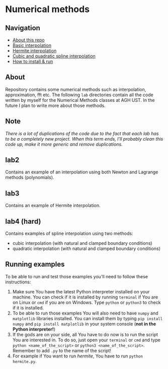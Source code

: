 # Numerical methods

## Navigation

- [About this repo](#about)
- [Basic interpolation](#lab2)
- [Hermite interpolation](#lab3)
- [Cubic and quadratic spline interpolation](#lab4-hard)
- [How to install & run](#running-examples)

## About

Repository contains some numerical methods such as interpolation, approximation, fft etc.
The following `lab` directories contain all the code written by myself for the Numerical Methods classes at AGH UST.
In the future I plan to write more about those methods.

## Note

_There is a lot of duplications of the code due to the fact that each lab has to be a completely new project.
When this term ends, I'll probably clean this code up, make it more generic and remove duplications._

## lab2

Contains an example of an interpolation using both Newton and Lagrange methods (polynomials).

## lab3

Contains an example of Hermite interpolation.

## lab4 (hard)

Contains examples of spline interpolation using two methods:

- cubic interpolation (with natural and clamped boundary conditions)
- quadratic interpolation (with natural and clamped boundary conditions)

## Running examples

To be able to run and test those examples you'll need to follow these instructions:

1. Make sure You have the latest Python interpreter installed on your machine. You can check if it is installed by
   running `terminal` if You are on Linux or `cmd` if you are on Windows. Type `python` or `python3` to check if it is
   installed.
2. To be able to run those examples You will also need to have `numpy` and `matplotlib` libraries installed. You can
   install them by typing `pip install numpy` and `pip install matplotlib` in your system console (**not in the Python
   interpreter!**)
3. If the gods are on your side, all You have to do now is to run the script You are interested in. To do so, just open
   your `terminal` or `cmd` and type `python <name_of_the_script>` or `python3 <name_of_the_script>`. Remember to
   add `.py` to the name of the script!
4. For example if You want to run _hermite_, You have to run `python hermite.py`.
